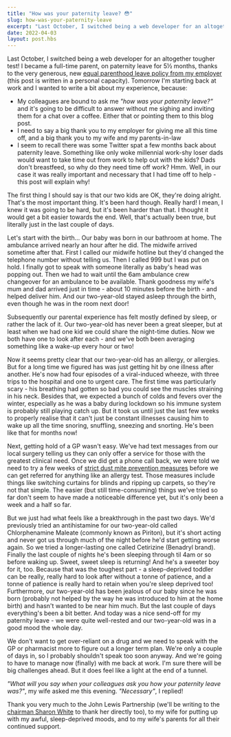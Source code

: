 ```yaml
---
title: "How was your paternity leave? 😳"
slug: how-was-your-paternity-leave
excerpt: "Last October, I switched being a web developer for an altogether tougher test..."
date: 2022-04-03
layout: post.hbs
---
```


Last October, I switched being a web developer for an altogether tougher test! I became a full-time parent, on paternity leave for 5½ months, thanks to the very generous, new [equal parenthood leave policy from my employer](https://www.johnlewispartnership.co.uk/media/press/y2021/jlp-launches-new-support.html) (this post is written in a personal capacity). Tomorrow I'm starting back at work and I wanted to write a bit about my experience, because:

- My colleagues are bound to ask me _"how was your paternity leave?"_ and it's going to be difficult to answer without me sighing and inviting them for a chat over a coffee. Either that or pointing them to this blog post.
- I need to say a big thank you to my employer for giving me all this time off, and a big thank you to my wife and my parents-in-law
- I seem to recall there was some Twitter spat a few months back about paternity leave. Something like only woke millennial work-shy loser dads would want to take time out from work to help out with the kids? Dads don't breastfeed, so why do they need time off work? Hmm. Well, in our case it was really important and necessary that I had time off to help - this post will explain why!

The first thing I should say is that our two kids are OK, they're doing alright. That's the most important thing. It's been hard though. Really hard! I mean, I knew it was going to be hard, but it's been harder than that. I thought it would get a bit easier towards the end. Well, that's actually been true, but literally just in the last couple of days.

Let's start with the birth... Our baby was born in our bathroom at home. The ambulance arrived nearly an hour after he did. The midwife arrived sometime after that. First I called our midwife hotline but they'd changed the telephone number without telling us. Then I called 999 but I was put on hold. I finally got to speak with someone literally as baby's head was popping out. Then we had to wait until the 6am ambulance crew changeover for an ambulance to be available. Thank goodness my wife's mum and dad arrived just in time - about 10 minutes before the birth - and helped deliver him. And our two-year-old stayed asleep through the birth, even though he was in the room next door!

Subsequently our parental experience has felt mostly defined by sleep, or rather the lack of it. Our two-year-old has never been a great sleeper, but at least when we had one kid we could share the night-time duties. Now we both have one to look after each - and we've both been averaging something like a wake-up every hour or two!

Now it seems pretty clear that our two-year-old has an allergy, or allergies. But for a long time we figured has was just getting hit by one illness after another. He's now had four episodes of a viral-induced wheeze, with three trips to the hospital and one to urgent care. The first time was particularly scary - his breathing had gotten so bad you could see the muscles straining in his neck. Besides that, we expected a bunch of colds and fevers over the winter, especially as he was a baby during lockdown so his immune system is probably still playing catch up. But it took us until just the last few weeks to properly realise that it can't just be constant illnesses causing him to wake up all the time snoring, snuffling, sneezing and snorting. He's been like that for months now!

Next, getting hold of a GP wasn't easy. We've had text messages from our local surgery telling us they can only offer a service for those with the greatest clinical need. Once we did get a phone call back, we were told we need to try a few weeks of [strict dust mite prevention measures](https://patient.info/allergies-blood-immune/allergies/house-dust-mite-and-pet-allergy#nav-6) before we can get referred for anything like an allergy test. Those measures include things like switching curtains for blinds and ripping up carpets, so they're not that simple. The easier (but still time-consuming) things we've tried so far don't seem to have made a noticeable difference yet, but it's only been a week and a half so far.

But we just had what feels like a breakthrough in the past two days. We'd previously tried an antihistamine for our two-year-old called Chlorphenamine Maleate (commonly known as Piriton), but it's short acting and never got us through much of the night before he'd start getting worse again. So we tried a longer-lasting one called Cetirizine (Benadryl brand). Finally the last couple of nights he's been sleeping through til 4am or so before waking up. Sweet, sweet sleep is returning! And he's a sweeter boy for it, too. Because that was the toughest part - a sleep-deprived toddler can be really, really hard to look after without a tonne of patience, and a tonne of patience is really hard to retain when you're sleep deprived too! Furthermore, our two-year-old has been jealous of our baby since he was born (probably not helped by the way he was introduced to him at the home birth) and hasn't wanted to be near him much. But the last couple of days everything's been a bit better. And today was a nice send-off for my paternity leave - we were quite well-rested and our two-year-old was in a good mood the whole day.

We don't want to get over-reliant on a drug and we need to speak with the GP or pharmacist more to figure out a longer term plan. We're only a couple of days in, so I probably shouldn't speak too soon anyway. And we're going to have to manage now (finally) with me back at work. I'm sure there will be big challenges ahead. But it does feel like a light at the end of a tunnel.

_"What will you say when your colleagues ask you how your paternity leave was?"_, my wife asked me this evening. _"Necessary"_, I replied!

Thank you very much to the John Lewis Partnership (we'll be writing to the [chairman Sharon White](https://www.johnlewispartnership.co.uk/about/meet-the-board.html) to thank her directly too), to my wife for putting up with my awful, sleep-deprived moods, and to my wife's parents for all their continued support.
